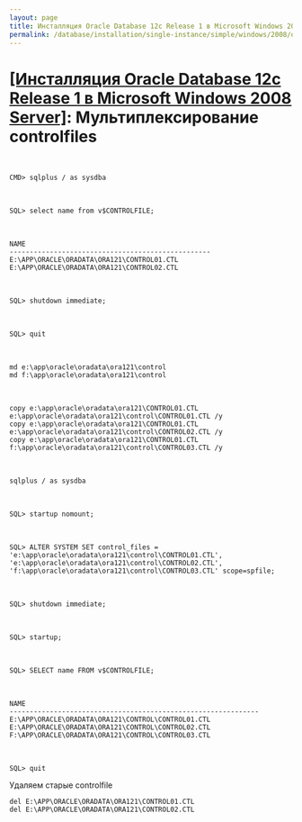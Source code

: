 ```yaml
---
layout: page
title: Инсталляция Oracle Database 12c Release 1 в Microsoft Windows 2008 Server
permalink: /database/installation/single-instance/simple/windows/2008/oracle/12.1/oracle-multiplex-controlfiles/
---
```


# <a href="/database/installation/single-instance/simple/windows/2008/oracle/12.1/">[Инсталляция Oracle Database 12c Release 1 в Microsoft Windows 2008 Server]</a>: Мультиплексирование controlfiles

<br/>

	CMD> sqlplus / as sysdba

<br/>

	SQL> select name from v$CONTROLFILE;


<br/>

    NAME
    --------------------------------------------------
    E:\APP\ORACLE\ORADATA\ORA121\CONTROL01.CTL
    E:\APP\ORACLE\ORADATA\ORA121\CONTROL02.CTL



<br/>

	SQL> shutdown immediate;

<br/>

	SQL> quit

<br/>

    md e:\app\oracle\oradata\ora121\control
    md f:\app\oracle\oradata\ora121\control



<br/>


    copy e:\app\oracle\oradata\ora121\CONTROL01.CTL e:\app\oracle\oradata\ora121\control\CONTROL01.CTL /y
    copy e:\app\oracle\oradata\ora121\CONTROL01.CTL e:\app\oracle\oradata\ora121\control\CONTROL02.CTL /y
    copy e:\app\oracle\oradata\ora121\CONTROL01.CTL f:\app\oracle\oradata\ora121\control\CONTROL03.CTL /y

<br/>

	sqlplus / as sysdba

<br/>

	SQL> startup nomount;

<br/>

    SQL> ALTER SYSTEM SET control_files = 'e:\app\oracle\oradata\ora121\control\CONTROL01.CTL', 'e:\app\oracle\oradata\ora121\control\CONTROL02.CTL', 'f:\app\oracle\oradata\ora121\control\CONTROL03.CTL' scope=spfile;



<br/>

	SQL> shutdown immediate;

<br/>

	SQL> startup;


<br/>

	SQL> SELECT name FROM v$CONTROLFILE;



<br/>

    NAME
    --------------------------------------------------------------
    E:\APP\ORACLE\ORADATA\ORA121\CONTROL\CONTROL01.CTL
    E:\APP\ORACLE\ORADATA\ORA121\CONTROL\CONTROL02.CTL
    F:\APP\ORACLE\ORADATA\ORA121\CONTROL\CONTROL03.CTL

<br/>

	SQL> quit

Удаляем старые controlfile

    del E:\APP\ORACLE\ORADATA\ORA121\CONTROL01.CTL
    del E:\APP\ORACLE\ORADATA\ORA121\CONTROL02.CTL
